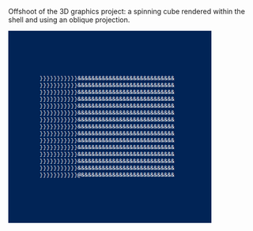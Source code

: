 Offshoot of the 3D graphics project: a spinning cube rendered within the shell and using an oblique projection.

![ascii cube gif](https://github.com/OscarSaharoy/Projection/blob/ascii/ascii_cube/rotation.gif)

